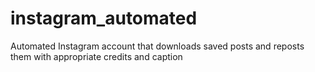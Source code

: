 # instagram_automated
Automated Instagram account that downloads saved posts and reposts them with appropriate credits and caption 
